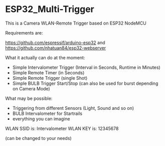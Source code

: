 # ESP32_Multi-Trigger
This is a Camera WLAN-Remote Trigger based on ESP32 NodeMCU

Requirements are:

https://github.com/espressif/arduino-esp32
and
https://github.com/nhatuan84/esp32-webserver

What it actually can do at the moment:

- Simple Intervalometer Trigger (Interval in Seconds, Runtime in Minutes)
- Simple Remote Timer (in Seconds)
- Simple Remote Trigger (single Shot)
- Simple BULB Trigger Start/Stop (can also be used for burst depending on Camera Mode)

What may be possible:

- Triggering from different Sensors (Light, Sound and so on)
- BULB Intervalometer for Startrails
- everything you can imagine

WLAN SSID is: Intervalometer
WLAN KEY is: 12345678

(can be changed to your needs)
